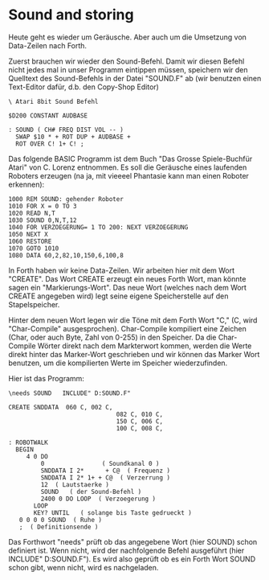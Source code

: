 # Sound and storing  
  
Heute geht es wieder um Geräusche. Aber auch um die Umsetzung von Data-Zeilen nach Forth.  
  
Zuerst brauchen wir wieder den Sound-Befehl. Damit wir diesen Befehl nicht jedes mal in unser Programm eintippen müssen, speichern wir den Quelltext des Sound-Befehls in der Datei "SOUND.F" ab (wir benutzen einen Text-Editor dafür, d.b. den Copy-Shop Editor)  
  
```
\ Atari 8bit Sound Befehl

$D200 CONSTANT AUDBASE

: SOUND ( CH# FREQ DIST VOL -- )
  SWAP $10 * + ROT DUP + AUDBASE +
  ROT OVER C! 1+ C! ; 
```
  
Das folgende BASIC Programm ist dem Buch "Das Grosse Spiele-Buchfür Atari" von C. Lorenz entnommen. Es soll die Geräusche eines laufenden Roboters erzeugen (na ja, mit vieeeel Phantasie kann man einen Roboter erkennen):  
  
```
1000 REM SOUND: gehender Roboter
1010 FOR X = 0 TO 3
1020 READ N,T
1030 SOUND 0,N,T,12
1040 FOR VERZOEGERUNG= 1 TO 200: NEXT VERZOEGERUNG
1050 NEXT X
1060 RESTORE
1070 GOTO 1010
1080 DATA 60,2,82,10,150,6,100,8
```
  
In Forth haben wir keine Data-Zeilen. Wir arbeiten hier mit dem Wort "CREATE". Das Wort CREATE erzeugt ein neues Forth Wort, man könnte sagen ein "Markierungs-Wort". Das neue Wort (welches nach dem Wort CREATE angegeben wird) legt seine eigene Speicherstelle auf den Stapelspeicher.  
  
Hinter dem neuen Wort legen wir die Töne mit dem Forth Wort "C," (C, wird "Char-Compile" ausgesprochen). Char-Compile kompiliert eine Zeichen (Char, oder auch Byte, Zahl von 0-255) in den Speicher. Da die Char-Compile Wörter direkt nach dem Markterwort kommen, werden die Werte direkt hinter das Marker-Wort geschrieben und wir können das Marker Wort benutzen, um die kompilierten Werte im Speicher wiederzufinden.  
  
Hier ist das Programm:  
  
```
\needs SOUND   INCLUDE" D:SOUND.F"

CREATE SNDDATA  060 C, 002 C,
                              082 C, 010 C,
                              150 C, 006 C,
                              100 C, 008 C,

: ROBOTWALK
  BEGIN
     4 0 DO
         0                ( Soundkanal 0 )
         SNDDATA I 2*      + C@  ( Frequenz )
         SNDDATA I 2* 1+ + C@  ( Verzerrung )
         12  ( Lautstaerke )
         SOUND   ( der Sound-Befehl )
         2400 0 DO LOOP  ( Verzoegerung )
       LOOP
       KEY? UNTIL   ( solange bis Taste gedrueckt )
   0 0 0 0 SOUND  ( Ruhe )
   ;  ( Definitionsende )
```
  
Das Forthwort "needs" prüft ob das angegebene Wort (hier SOUND) schon definiert ist. Wenn nicht, wird der nachfolgende Befehl ausgeführt (hier INCLUDE" D:SOUND.F"). Es wird also geprüft ob es ein Forth Wort SOUND schon gibt, wenn nicht, wird es nachgeladen.  
